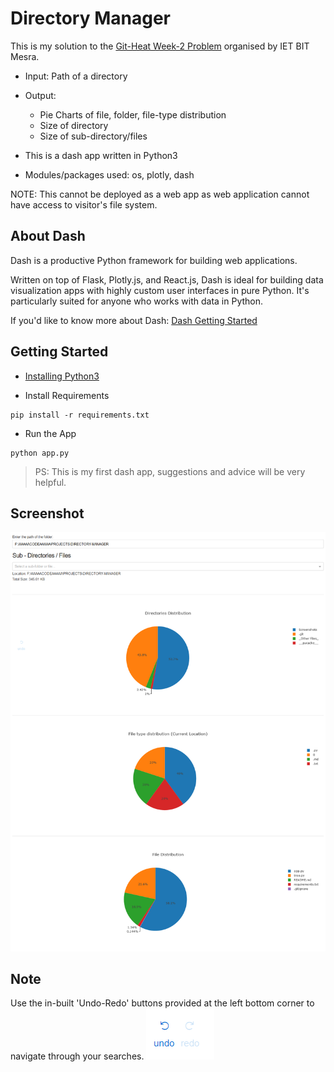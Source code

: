 # Directory Manager 

This is my solution to the [Git-Heat Week-2 Problem](https://github.com/ietbitmesra/Git-Heat/tree/master/Week-2) organised by IET BIT Mesra.

* Input: Path of a directory
* Output: 
	* Pie Charts of file, folder, file-type distribution
	* Size of directory
	* Size of sub-directory/files

* This is a dash app written in Python3
* Modules/packages used: os, plotly, dash


NOTE: This cannot be deployed as a web app as web application cannot have access to visitor's file system. 

## About Dash

Dash is a productive Python framework for building web applications.

Written on top of Flask, Plotly.js, and React.js, Dash is ideal for building data visualization apps with highly custom user interfaces in pure Python. It's particularly suited for anyone who works with data in Python.

If you'd like to know more about Dash: [Dash Getting Started](https://dash.plot.ly)

## Getting Started

* [Installing Python3](https://www.commonlounge.com/discussion/59b4cc482d6c4ebab9c3653cce230955)

* Install Requirements
```
pip install -r requirements.txt
```
* Run the App
```
python app.py
```

>PS: This is my first dash app, suggestions and advice will be very helpful.


## Screenshot
![Sample Path](Screenshots/ss-1.png "Sample Path")

## Note
Use the in-built 'Undo-Redo' buttons provided at the left bottom corner to navigate through your searches.
![Udeo-Redo](Screenshots/ss-2.png "Undo-Redo")






